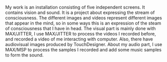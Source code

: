 My work is an installation consisting of five independent screens. It contains vision and sound. It is a project about expressing the stream of consciousness. The different images and videos represent different images that appear in the mind, so in some ways this is an expression of the steam of consciousness that I have in head. The visual part is mainly done with MAX/JITTER, I use MAX/JITTER to process the videos I recorded before, and recorded a video of me interacting with computer. Also, there have audiovisual images produced by TouchDesigner. About my audio part, I use MAX/MSP to process the samples I recorded and add some music samples to form the sound.